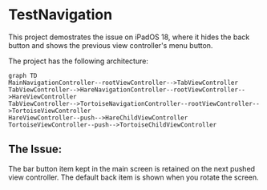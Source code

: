 # TestNavigation
This project demostrates the issue on iPadOS 18, where it hides the back button and shows the previous view controller's menu button.

The project has the following architecture:
```mermaid
graph TD
MainNavigationController--rootViewController-->TabViewController
TabViewController-->HareNavigationController--rootViewController-->HareViewController
TabViewController-->TortoiseNavigationController--rootViewController-->TortoiseViewController
HareViewController--push-->HareChildViewController
TortoiseViewController--push-->TortoiseChildViewController
```

## The Issue:
The bar button item kept in the main screen is retained on the next pushed view controller. The default back item is shown when you rotate the screen.

